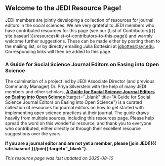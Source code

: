 <div id="introduction"></div>


## Welcome to the JEDI Resource Page!


JEDI members are jointly developing a collection of resources for journal editors in the social sciences. We are very grateful to JEDI members who have contributed resources for this page (see our [List of Contributors]({{ site.baseurl }}/resources#list-of-contributors-to-this-page)) and warmly welcome further suggestions. These can be made either by posting them to the mailing list, or by directly emailing Julia Bottesini at [jgbottes@syr.edu](mailto:jgbottes@syr.edu). Corresponding links will then be added to this page.


### A Guide for Social Science Journal Editors on Easing into Open Science

The culmination of a project led by JEDI Associate Director (and previous Community Manager) Dr. Priya Silverstein with the help of many JEDI members and other scholars, [**A Guide for Social Science Journal Editors on Easing into Open Science**](https://osf.io/hstcx/){:target="_blank" title="A Guide for Social Science Journal Editors on Easing into Open Science"} is a curated collection of resources for journal editors on how to get started with implementing open science practices at their journal. The guide draws heavily from multiple sources, including this resources page. Please help spread the word on this wonderful resource, and thank you to everyone who contributed, either directly or through their excellent resource suggestions over the years.


**If you are a journal editor and are not yet a member, please [join JEDI]({{ site.baseurl }}/join){:target="_blank"}.**


*This resource page was last updated on 2025-08-10*

